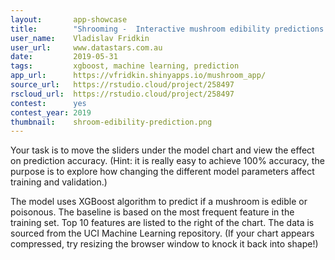 ```yaml
---
layout:       app-showcase
title:        "Shrooming -  Interactive mushroom edibility predictions with XGBoost"
user_name:    Vladislav Fridkin
user_url:     www.datastars.com.au
date:         2019-05-31
tags:         xgboost, machine learning, prediction
app_url:      https://vfridkin.shinyapps.io/mushroom_app/
source_url:   https://rstudio.cloud/project/258497
rscloud_url:  https://rstudio.cloud/project/258497
contest:      yes
contest_year: 2019
thumbnail:    shroom-edibility-prediction.png
---
```


Your task is to move the sliders under the model chart and view the effect on prediction accuracy.
(Hint: it is really easy to achieve 100% accuracy, the purpose is to explore how changing
the different model parameters affect training and validation.)

The model uses XGBoost algorithm to predict if a mushroom is edible or poisonous.
The baseline is based on the most frequent feature in the training set.
Top 10 features are listed to the right of the chart.
The data is sourced from the UCI Machine Learning repository.
(If your chart appears compressed, try resizing the browser window to knock it back into shape!)
  
